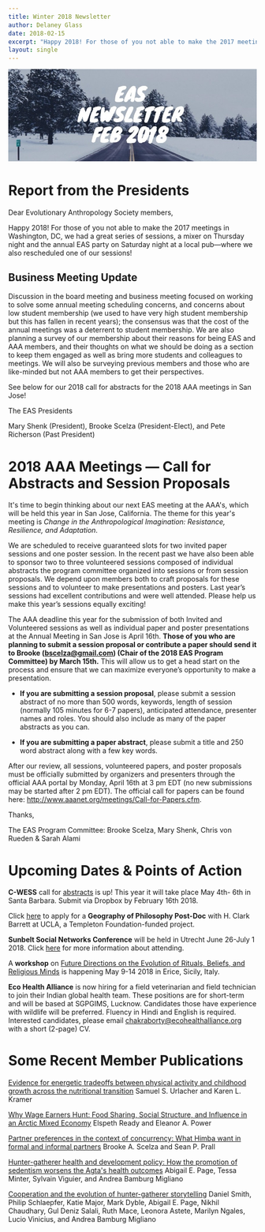 ```yaml
---
title: Winter 2018 Newsletter
author: Delaney Glass
date: 2018-02-15
excerpt: "Happy 2018! For those of you not able to make the 2017 meetings in Washington, DC, we had a great series of sessions..."
layout: single
---
```


![](/assets/images/feb2018.jpg)
 
# Report from the Presidents

Dear Evolutionary Anthropology Society members,
 
Happy 2018! For those of you not able to make the 2017 meetings in Washington, DC, we had a great series of sessions, a mixer on Thursday night and the annual EAS party on Saturday night at a local pub—where we also rescheduled one of our sessions!
 
## Business Meeting Update 

Discussion in the board meeting and business meeting focused on working to solve some annual meeting scheduling concerns, and concerns about low student membership (we used to have very high student membership but this has fallen in recent years); the consensus was that the cost of the annual meetings was a deterrent to student membership. We are also planning a survey of our membership about their reasons for being EAS and AAA members, and their thoughts on what we should be doing as a section to keep them engaged as well as bring more students and colleagues to meetings.  We will also be surveying previous members and those who are like-minded but not AAA members to get their perspectives.

See below for our 2018 call for abstracts for the 2018 AAA meetings in San Jose!
 
The EAS Presidents

Mary Shenk (President), Brooke Scelza (President-Elect), and Pete Richerson (Past President)
 
# 2018 AAA Meetings — Call for Abstracts and Session Proposals
 
It's time to begin thinking about our next EAS meeting at the AAA's, which will be held this year in San Jose, California. The theme for this year's meeting is *Change in the Anthropological Imagination: Resistance, Resilience, and Adaptation*.
 
We are scheduled to receive guaranteed slots for two invited paper sessions and one poster session. In the recent past we have also been able to sponsor two to three volunteered sessions composed of individual abstracts the program committee organized into sessions or from session proposals. We depend upon members both to craft proposals for these sessions and to volunteer to make presentations and posters. Last year’s sessions had excellent contributions and were well attended. Please help us make this year’s sessions equally exciting!
 
The AAA deadline this year for the submission of both Invited and Volunteered sessions as well as individual paper and poster presentations at the Annual Meeting in San Jose is April 16th.  **Those of you who are planning to submit a session proposal or contribute a paper should send it to Brooke (bscelza@gmail.com) (Chair of the 2018 EAS Program Committee) by March 15th.**  This will allow us to get a head start on the process and ensure that we can maximize everyone’s opportunity to make a presentation.

- **If you are submitting a session proposal**, please submit a session abstract of no more than 500 words, keywords, length of session (normally 105 minutes for 6-7 papers), anticipated attendance, presenter names and roles. You should also include as many of the paper abstracts as you can.

- **If you are submitting a paper abstract**, please submit a title and 250 word abstract along with a few key words.

After our review, all sessions, volunteered papers, and poster proposals must be officially submitted by organizers and presenters through the official AAA portal by Monday, April 16th at 3 pm EDT (no new submissions may be started after 2 pm EDT). The official call for papers can be found here: http://www.aaanet.org/meetings/Call-for-Papers.cfm.
 
Thanks,

The EAS Program Committee:  Brooke Scelza, Mary Shenk, Chris von Rueden & Sarah Alami
 
# Upcoming Dates & Points of Action

**C-WESS** call for [abstracts](https://evanthsoc.us15.list-manage.com/track/click?u=b66d0effc60d7e0f8e9508bd8&id=03c6da4ea2&e=873ff7a1dd) is up! This year it will take place May 4th- 6th in Santa Barbara. Submit via Dropbox by February 16th 2018. 

Click [here](https://evanthsoc.us15.list-manage.com/track/click?u=b66d0effc60d7e0f8e9508bd8&id=54c3a36eff&e=873ff7a1dd) to apply for a **Geography of Philosophy Post-Doc** with H. Clark Barrett at UCLA, a Templeton Foundation-funded project. 

**Sunbelt Social Networks Conference** will be held in Utrecht June 26-July 1 2018. Click [here](https://evanthsoc.us15.list-manage.com/track/click?u=b66d0effc60d7e0f8e9508bd8&id=e4d49804ce&e=873ff7a1dd) for more information about attending.

A **workshop** on [Future Directions on the Evolution of Rituals, Beliefs, and Religious Minds](https://evanthsoc.us15.list-manage.com/track/click?u=b66d0effc60d7e0f8e9508bd8&id=a51e8886bf&e=873ff7a1dd) is happening May 9-14 2018 in Erice, Sicily, Italy. 

**Eco Health Alliance** is now hiring for a field veterinarian and field technician to join their Indian global health team. These positions are for short-term and will be based at SGPGIMS, Lucknow. Candidates those have experience with wildlife will be preferred. Fluency in Hindi and English is required. Interested candidates, please email  chakraborty@ecohealthalliance.org with a short (2-page) CV.

# Some Recent Member Publications
 
[Evidence for energetic tradeoffs between physical activity and childhood growth across the nutritional transition](https://evanthsoc.us15.list-manage.com/track/click?u=b66d0effc60d7e0f8e9508bd8&id=b7ab121355&e=873ff7a1dd)
Samuel S. Urlacher and Karen L. Kramer

[Why Wage Earners Hunt: Food Sharing, Social Structure, and Influence in an Arctic Mixed Economy](https://evanthsoc.us15.list-manage.com/track/click?u=b66d0effc60d7e0f8e9508bd8&id=5f485e0156&e=873ff7a1dd)
Elspeth Ready and Eleanor A. Power 

[Partner preferences in the context of concurrency: What Himba want in formal and informal partners](https://evanthsoc.us15.list-manage.com/track/click?u=b66d0effc60d7e0f8e9508bd8&id=fa64aa618c&e=873ff7a1dd)
Brooke A. Scelza and Sean P. Prall

[Hunter-gatherer health and development policy: How the promotion of sedentism worsens the Agta's health outcomes](https://evanthsoc.us15.list-manage.com/track/click?u=b66d0effc60d7e0f8e9508bd8&id=678b2537a0&e=873ff7a1dd)
Abigail E. Page, Tessa Minter, Sylvain Viguier, and Andrea Bamburg Migliano

[Cooperation and the evolution of hunter-gatherer storytelling](https://evanthsoc.us15.list-manage.com/track/click?u=b66d0effc60d7e0f8e9508bd8&id=a4d3286b7d&e=873ff7a1dd)
Daniel Smith, Philip Schlaepfer, Katie Major, Mark Dyble, Abigail E. Page, Nikhil Chaudhary, Gul Deniz Salali, Ruth Mace, Leonora Astete, Marilyn Ngales, Lucio Vinicius, and Andrea Bamburg Migliano